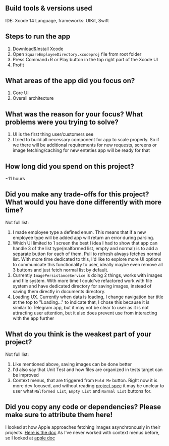 ## Build tools & versions used
IDE: Xcode 14
Language, frameworks: UIKit, Swift

## Steps to run the app
1. Download&Install Xcode
2. Open `SquareEmployeeDirectory.xcodeproj` file from root folder
3. Press Command+R or Play button in the top right part of the Xcode UI
4. Profit

## What areas of the app did you focus on?
1. Core UI
2. Overall architecture

## What was the reason for your focus? What problems were you trying to solve?
1. UI is the first thing user/customers see
2. I tried to build all necessary component for app to scale properly. So if we there will be additional requirements for new requests, screens or image fetching/caching for new enteties app will be ready for that 


## How long did you spend on this project?
~11 hours

## Did you make any trade-offs for this project? What would you have done differently with more time?
Not full list:
1. I made employee type a defined enum. This means that if a new employee type will be added app will return an error during parsing.
2. Which UI limited to 1 screen the best I idea I had to show that app can handle 3 of the list type(malformed list, empty and normal) is to add a separate button for each of them. Pull to refresh always fetches normal list. With more time dedicated to this, I'd like to explore more UI options to communicate this functionality to user, ideally maybe even remove all 3 buttons and just fetch normal list by default.
3. Currently `ImagePersistanceService` is doing 2 things, works with images and file system. With more time I could've refactored work with file system and have dedicated directory for saving images, instead of saving them directly in documents directory.
4. Loading UX. Currently when data is loading, I change navigation bar title at the top to "Loading..." to indicate that, I chose this because it is similar to Telegram app, but it may not be clear to user as it is not attracting user attention, but it also does prevent use from interacting with the app further

## What do you think is the weakest part of your project?
Not full list:
1. Like mentioned above, saving images can be done better
2. I'd also say that Unit Test and how files are organized in tests target can be improved
3. Context menus, that are triggered from `Hold Me` button. Right now it is more dev focused, and without reading [project spec](https://square.github.io/microsite/mobile-interview-project/) it may be unclear to user what `Malformed List`, `Empty List` and `Normal List` buttons for.

## Did you copy any code or dependencies? Please make sure to attribute them here!
I looked at how Apple approaches fetching images asynchronously in their projects. [Here is the doc](https://developer.apple.com/documentation/uikit/views_and_controls/collection_views/updating_collection_views_using_diffable_data_sources) 
As I've never worked with context menus before, so I looked at [apple doc](https://developer.apple.com/documentation/uikit/uicontrol/adding_context_menus_in_your_app)
